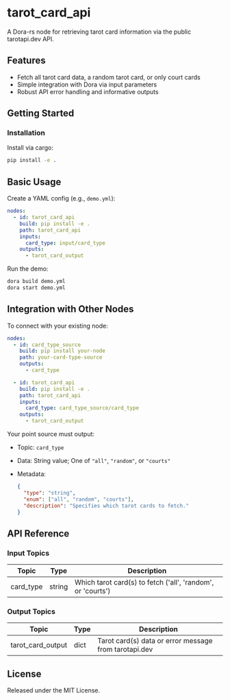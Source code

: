 # tarot_card_api

A Dora-rs node for retrieving tarot card information via the public tarotapi.dev API.

## Features
- Fetch all tarot card data, a random tarot card, or only court cards
- Simple integration with Dora via input parameters
- Robust API error handling and informative outputs

## Getting Started

### Installation
Install via cargo:
```bash
pip install -e .
```

## Basic Usage

Create a YAML config (e.g., `demo.yml`):

```yaml
nodes:
  - id: tarot_card_api
    build: pip install -e .
    path: tarot_card_api
    inputs:
      card_type: input/card_type
    outputs:
      - tarot_card_output
```

Run the demo:

```bash
dora build demo.yml
dora start demo.yml
```

## Integration with Other Nodes

To connect with your existing node:

```yaml
nodes:
  - id: card_type_source
    build: pip install your-node
    path: your-card-type-source
    outputs:
      - card_type

  - id: tarot_card_api
    build: pip install -e .
    path: tarot_card_api
    inputs:
      card_type: card_type_source/card_type
    outputs:
      - tarot_card_output
```

Your point source must output:

* Topic: `card_type`
* Data: String value; One of `"all"`, `"random"`, or `"courts"`
* Metadata:

  ```json
  {
    "type": "string",
    "enum": ["all", "random", "courts"],
    "description": "Specifies which tarot cards to fetch."
  }
  ```

## API Reference

### Input Topics

| Topic        | Type   | Description                                     |
| ------------|--------|------------------------------------------------|
| card_type    | string | Which tarot card(s) to fetch ('all', 'random', or 'courts') |

### Output Topics

| Topic             | Type   | Description                                             |
|-------------------|--------|--------------------------------------------------------|
| tarot_card_output | dict   | Tarot card(s) data or error message from tarotapi.dev   |

## License

Released under the MIT License.
